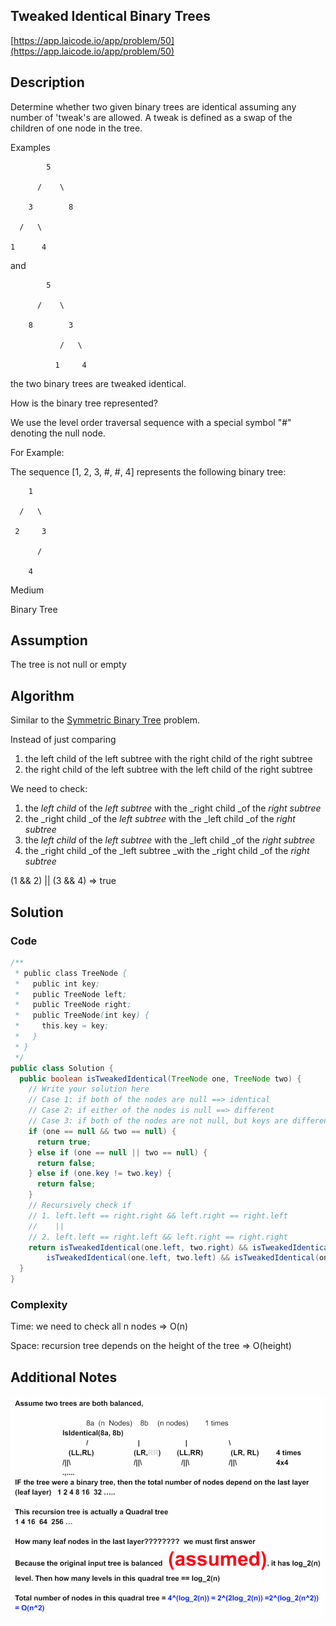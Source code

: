 <!----- Conversion time: 1.143 seconds.


Using this Markdown file:

1. Cut and paste this output into your source file.
2. See the notes and action items below regarding this conversion run.
3. Check the rendered output (headings, lists, code blocks, tables) for proper
   formatting and use a linkchecker before you publish this page.

Conversion notes:

* GD2md-html version 1.0β13
* Sat Jan 05 2019 02:47:56 GMT-0800 (PST)
* Source doc: https://docs.google.com/open?id=1g_xuziexA36NzNXB79_uVewaXkMzF7Yhjxs__iw7jbU
* This document has images: check for >>>>>  gd2md-html alert:  inline image link in generated source and store images to your server.
----->



## Tweaked Identical Binary Trees

[https://app.laicode.io/app/problem/50](https://app.laicode.io/app/problem/50)


## Description

Determine whether two given binary trees are identical assuming any number of 'tweak's are allowed. A tweak is defined as a swap of the children of one node in the tree.

Examples

            5

          /    \

        3        8

      /   \

    1      4

and

            5

          /    \

        8        3

               /   \

              1     4

the two binary trees are tweaked identical.

How is the binary tree represented?

We use the level order traversal sequence with a special symbol "#" denoting the null node.

For Example:

The sequence \[1, 2, 3, #, #, 4\] represents the following binary tree:

        1

      /   \

     2     3

          /

        4

Medium

Binary Tree


## Assumption

The tree is not null or empty


## Algorithm

Similar to the [Symmetric Binary Tree](../../Easy/SymmetricBinaryTree) problem.

Instead of just comparing



1.  the left child of the left subtree with the right child of the right subtree
1.  the right child of the left subtree with the left child of the right subtree

We need to check:



1.  the _left child_ of the _left subtree_ with the _right child _of the _right subtree_
1.  the _right child _of the _left subtree_ with the _left child _of the _right subtree_
1.  the _left child_ of the _left subtree_ with the _left child _of the _right subtree_
1.  the _right child _of the _left subtree _with the _right child _of the _right subtree_

(1 && 2) || (3 && 4) ⇒ true




## Solution


### Code


```java
/**
 * public class TreeNode {
 *   public int key;
 *   public TreeNode left;
 *   public TreeNode right;
 *   public TreeNode(int key) {
 *     this.key = key;
 *   }
 * }
 */
public class Solution {
  public boolean isTweakedIdentical(TreeNode one, TreeNode two) {
    // Write your solution here
    // Case 1: if both of the nodes are null ==> identical
    // Case 2: if either of the nodes is null ==> different
    // Case 3: if both of the nodes are not null, but keys are different ==> different
    if (one == null && two == null) {
      return true;
    } else if (one == null || two == null) {
      return false;
    } else if (one.key != two.key) {
      return false;
    }
    // Recursively check if
    // 1. left.left == right.right && left.right == right.left
    //    ||
    // 2. left.left == right.left && left.right == right.right
    return isTweakedIdentical(one.left, two.right) && isTweakedIdentical(one.right, two.left) ||
        isTweakedIdentical(one.left, two.left) && isTweakedIdentical(one.right, two.right);
  }
}
```



### Complexity

Time: we need to check all n nodes ⇒ O(n)

Space: recursion tree depends on the height of the tree ⇒ O(height)


## Additional Notes

![alt_text](images/Tweaked-Identical0.png "image_tooltip")



<!-- GD2md-html version 1.0β13 -->

